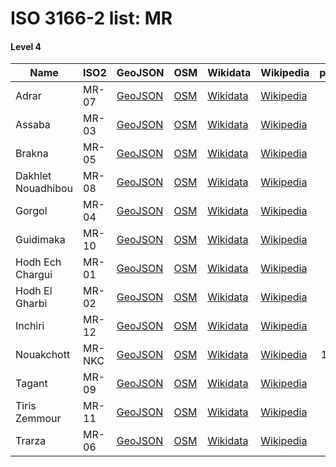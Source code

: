 # ISO 3166-2 list: MR


#### Level 4
Name | ISO2 | GeoJSON | OSM | Wikidata | Wikipedia | population 
--- | --- | --- | --- | --- | --- | --: 
Adrar | MR-07 | [GeoJSON](../../geojson/high/iso2/MR/MR-07.geojson) | [OSM](https://www.openstreetmap.org/relation/3394986) | [Wikidata](https://www.wikidata.org/wiki/Q366626) | [Wikipedia](http://en.wikipedia.org/wiki/ar%3A%D9%88%D9%84%D8%A7%D9%8A%D8%A9%20%D8%A3%D8%AF%D8%B1%D8%A7%D8%B1%20%28%D9%85%D9%88%D8%B1%D9%8A%D8%AA%D8%A7%D9%86%D9%8A%D8%A7%29) | 59,577
Assaba | MR-03 | [GeoJSON](../../geojson/high/iso2/MR/MR-03.geojson) | [OSM](https://www.openstreetmap.org/relation/3395241) | [Wikidata](https://www.wikidata.org/wiki/Q738546) | [Wikipedia](http://en.wikipedia.org/wiki/ar%3A%D9%88%D9%84%D8%A7%D9%8A%D8%A9%20%D8%A7%D9%84%D8%B9%D8%B5%D8%A7%D8%A8%D8%A9) | 
Brakna | MR-05 | [GeoJSON](../../geojson/high/iso2/MR/MR-05.geojson) | [OSM](https://www.openstreetmap.org/relation/3395242) | [Wikidata](https://www.wikidata.org/wiki/Q12632) | [Wikipedia](http://en.wikipedia.org/wiki/ar%3A%D9%88%D9%84%D8%A7%D9%8A%D8%A9%20%D8%A7%D9%84%D8%A8%D8%B1%D8%A7%D9%83%D9%86%D8%A9) | 
Dakhlet Nouadhibou | MR-08 | [GeoJSON](../../geojson/high/iso2/MR/MR-08.geojson) | [OSM](https://www.openstreetmap.org/relation/3395035) | [Wikidata](https://www.wikidata.org/wiki/Q859573) | [Wikipedia](http://en.wikipedia.org/wiki/ar%3A%D8%AF%D8%A7%D8%AE%D9%84%D8%A9%20%D9%86%D9%88%D8%A7%D8%B0%D9%8A%D8%A8%D9%88) | 
Gorgol | MR-04 | [GeoJSON](../../geojson/high/iso2/MR/MR-04.geojson) | [OSM](https://www.openstreetmap.org/relation/3395243) | [Wikidata](https://www.wikidata.org/wiki/Q859831) | [Wikipedia](http://en.wikipedia.org/wiki/ar%3A%D9%88%D9%84%D8%A7%D9%8A%D8%A9%20%D9%83%D9%88%D8%B1%D9%83%D9%88%D9%84) | 
Guidimaka | MR-10 | [GeoJSON](../../geojson/high/iso2/MR/MR-10.geojson) | [OSM](https://www.openstreetmap.org/relation/3395244) | [Wikidata](https://www.wikidata.org/wiki/Q768119) | [Wikipedia](http://en.wikipedia.org/wiki/ar%3A%D9%88%D9%84%D8%A7%D9%8A%D8%A9%20%D8%BA%D9%8A%D8%AF%D9%8A%D9%85%D8%A7%D8%BA%D8%A7) | 
Hodh Ech Chargui | MR-01 | [GeoJSON](../../geojson/high/iso2/MR/MR-01.geojson) | [OSM](https://www.openstreetmap.org/relation/3394987) | [Wikidata](https://www.wikidata.org/wiki/Q12621) | [Wikipedia](http://en.wikipedia.org/wiki/ar%3A%D9%88%D9%84%D8%A7%D9%8A%D8%A9%20%D8%A7%D9%84%D8%AD%D9%88%D8%B6%20%D8%A7%D9%84%D8%B4%D8%B1%D9%82%D9%8A) | 
Hodh El Gharbi | MR-02 | [GeoJSON](../../geojson/high/iso2/MR/MR-02.geojson) | [OSM](https://www.openstreetmap.org/relation/3395036) | [Wikidata](https://www.wikidata.org/wiki/Q850435) | [Wikipedia](http://en.wikipedia.org/wiki/ar%3A%D9%88%D9%84%D8%A7%D9%8A%D8%A9%20%D8%A7%D9%84%D8%AD%D9%88%D8%B6%20%D8%A7%D9%84%D8%BA%D8%B1%D8%A8%D9%8A) | 
Inchiri | MR-12 | [GeoJSON](../../geojson/high/iso2/MR/MR-12.geojson) | [OSM](https://www.openstreetmap.org/relation/3395037) | [Wikidata](https://www.wikidata.org/wiki/Q850022) | [Wikipedia](http://en.wikipedia.org/wiki/ar%3A%D9%88%D9%84%D8%A7%D9%8A%D8%A9%20%D8%A5%D9%8A%D9%86%D8%B4%D9%8A%D8%B1%D9%8A) | 
Nouakchott | MR-NKC | [GeoJSON](../../geojson/high/iso2/MR/MR-NKC.geojson) | [OSM](https://www.openstreetmap.org/relation/3395130) | [Wikidata](https://www.wikidata.org/wiki/Q3688) | [Wikipedia](http://en.wikipedia.org/wiki/ar%3A%D9%86%D9%88%D8%A7%D9%83%D8%B4%D9%88%D8%B7) | 1,077,169
Tagant | MR-09 | [GeoJSON](../../geojson/high/iso2/MR/MR-09.geojson) | [OSM](https://www.openstreetmap.org/relation/3394988) | [Wikidata](https://www.wikidata.org/wiki/Q843903) | [Wikipedia](http://en.wikipedia.org/wiki/ar%3A%D9%88%D9%84%D8%A7%D9%8A%D8%A9%20%D8%AA%D9%83%D8%A7%D9%86%D8%AA) | 
Tiris Zemmour | MR-11 | [GeoJSON](../../geojson/high/iso2/MR/MR-11.geojson) | [OSM](https://www.openstreetmap.org/relation/3394989) | [Wikidata](https://www.wikidata.org/wiki/Q859567) | [Wikipedia](http://en.wikipedia.org/wiki/ar%3A%D9%88%D9%84%D8%A7%D9%8A%D8%A9%20%D8%AA%D9%8A%D8%B1%D8%B3%20%D8%B2%D9%85%D9%88%D8%B1) | 
Trarza | MR-06 | [GeoJSON](../../geojson/high/iso2/MR/MR-06.geojson) | [OSM](https://www.openstreetmap.org/relation/3395245) | [Wikidata](https://www.wikidata.org/wiki/Q859581) | [Wikipedia](http://en.wikipedia.org/wiki/ar%3A%D9%88%D9%84%D8%A7%D9%8A%D8%A9%20%D8%A7%D9%84%D8%AA%D8%B1%D8%A7%D8%B1%D8%B2%D8%A9) | 
